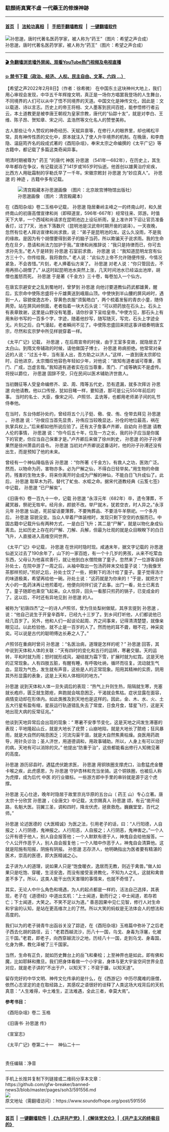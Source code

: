 ### 駐顏術真實不虛 一代藥王的修煉神跡
------------------------

#### [首页](https://github.com/gfw-breaker/banned-news3/blob/master/README.md) &nbsp;&nbsp;|&nbsp;&nbsp; [法轮功真相](https://github.com/begood0513/basic/blob/master/README.md)  &nbsp;&nbsp;|&nbsp;&nbsp; [手把手翻墙教程](https://github.com/gfw-breaker/guides/wiki)  &nbsp;&nbsp;|&nbsp;&nbsp; [一键翻墙软件](https://github.com/gfw-breaker/nogfw/blob/master/README.md)  



<div><img alt="孙思邈，唐时代著名医药学家，被人称为“药王”（图片：希望之声合成）" src="https://img.soundofhope.org/2021-06/1623441976750.jpg"/>
<br/><figcaption class="caption">
 孙思邈，唐时代著名医药学家，被人称为“药王”（图片：希望之声合成）
</figcaption></div><hr/>

#### [ 🎬  免翻墙浏览墙外禁闻、观看YouTube热门视频及电视直播](https://github.com/gfw-breaker/HelloWorld)

#### [ 💥  禁书下载（政治、经济、人权、民主自由、文革、六四 ...）](https://github.com/gfw-breaker/books/blob/master/README.md)

<div><div class="Content__Wrapper sc-1bvya0-0 grZQxZ">
 <p class="meta-top">
  <span class="meta">
   【希望之声2022年2月8日】（作者：徐希微）
  </span>
  在中国东土这块神州大地上，我们用心审视会发现，中华五千年辉煌文明，真正是一场你方唱罢我登场的人生舞台，不同境界的人们可以从中了悟不同境界的天道。中国文化是神传文化，因此是：文以载道、诗以言志。历史上的帝王将相、文人墨客到民间百姓，能参悟修行者云云，本土道教更是被李唐王朝视为皇家宗教，唐代的“仙踪十友”，就是对李白、王维、陈子昂、贺知章、宋之问、孟浩然等文化名人的赞誉美称。
 </p>
 <p>
  古人那些让今人赞叹的神奇经历、天赋异禀等，在修行人的眼界里，却也稀松平常。具有神传性质的文化中，原本就注入了使人升华境界的机制。在晚唐，和李商隐、温庭筠齐名的段成式著的《酉阳杂俎》，奉宋太宗之命编撰的《太平广记》等古籍中，都记载了多篇这类奇闻异事。
 </p>
 <p>
  明清时期被尊为“
  <ok href="/term/39549">
   药王
  </ok>
  ”的唐代
  <ok href="/term/92622">
   神医
  </ok>
  <ok href="/term/39550">
   孙思邈
  </ok>
  （541年—682年），在历史上，其生卒年都存在争议，有记载说活了141岁或165岁时仙逝。他首创以雄黄治疗疟疾，比西方人用砒霜制的孚勒氏早了一千年。宋徽宗敕封
  <ok href="/term/39550">
   孙思邈
  </ok>
  为“妙应真人”。
  <ok href="/term/39550">
   孙思邈
  </ok>
  的
  <ok href="/term/47071">
   神迹
  </ok>
  ，古籍中多有记载。
 </p>
 <figure class="OImage__StyledFigure-sc-1lfley0-0 hHSfVg">
  <img alt="清宫殿藏本孙思邈画像 （图片：北京故宫博物馆出版社）" src="https://img.soundofhope.org/2020-03/1585631426552.jpeg"/>
  <br/><figcaption>
   孙思邈画像 （图片：清宫殿藏本）
  </figcaption>
 </figure>
 <p>
  在《酉阳杂俎》卷二玉格中记载，
  <ok href="/term/39550">
   孙思邈
  </ok>
  隐居秦岭主峰之一的终南山时，和久居终南山的初唐高僧宣律和尚（即释道宣，596年-667年）经常往来、郊游。时值天下大旱，一个西域和尚请求在昆明池边上设坛祈雨，皇上准许并下诏让官员准备香灯，过了7天，池水下落数尺（昆明池是汉武帝时期开凿的湖泽）。一天夜晚，忽然有位老人拜访宣律和尚求救，说：“弟子是昆明池的龙。这么久没雨，不是我的缘故。是因为有个胡僧要得到弟子的脑子当药，所以欺骗天子说求雨。我的生命危在旦夕，恳请和尚法力加护于我。”宣律和尚推辞说：“我只是持律而已，你可去求孙先生。”老人于是转到
  <ok href="/term/39550">
   孙思邈
  </ok>
  石室前求救，
  <ok href="/term/39550">
   孙思邈
  </ok>
  说：“我知道昆明龙宫有仙方三十个，你传给我，我将救你。” 老人说：“此仙方上帝不允许随便传授，今情况紧急，不会吝惜。”片刻，老人捧着仙方来了。
  <ok href="/term/39550">
   孙思邈
  </ok>
  对老人说：“你只管回去，不用再担心胡僧了。” 从这时起昆明池水突然上涨，几天时间池水已经溢出池岸，胡僧也羞怒而死。
  <ok href="/term/39550">
   孙思邈
  </ok>
  于是著《千金方》三十卷，每卷加入一个仙方。
 </p>
 <p>
  在唐玄宗避安史之乱到蜀地时，曾梦到
  <ok href="/term/39550">
   孙思邈
  </ok>
  向他讨要道教仙药武都雄黄，醒后，玄宗命中使陈忠盛将十斤雄黄送到峨眉山顶。中使快到半山腰的屏风岭时，遇到一人，容貌俊逸古朴，穿黄色衣服“须鬓皓白”，两个梳着发髻的青衣小童，随侍两旁。站在屏风岭侧面，老者指着一块大石头说：“可以把药放在石头上。石头上有表章致谢，这里是山野没有笔墨，请你抄录下呈给皇帝。”中使方见，那石头上有用朱砂书写的一百多个字，字迹，随着他抄写，随写随灭，写完，石头上字迹全无。片刻之后，白气漫起，老者瞬间不见了。中使陈忠盛回来把这事详细奏明唐玄宗，尽然和玄宗梦中所见样貌穿着一样。
 </p>
 <p>
  《太平广记》记载，
  <ok href="/term/39550">
   孙思邈
  </ok>
  ，在后周宣帝的时侯，由于王室多变故，就隐居去了太白山。到隋文帝辅政的时候，请他做国子博士，
  <ok href="/term/39550">
   孙思邈
  </ok>
  称病拒绝。他常常对亲近的人说：“过五十年，当有圣人出，吾方助之以济人。”这样，一直到唐太宗即位时，召他进京，太宗慨叹他容色年轻如少年，对他说：“故知有道者诚可尊重，羡门、广成，岂虚言哉。”我知道有道者实在应当尊重，羡门、广成等确实不是虚传。将授以爵位，
  <ok href="/term/39550">
   孙思邈
  </ok>
  固辞不受，只在民间以医术辅助济世救人。
 </p>
 <p>
  当初魏征等人受皇命编修齐、梁、周、隋等五代史，恐有遗漏，就多次拜访
  <ok href="/term/39550">
   孙思邈
  </ok>
  向他请教。他以口传授，犹如目睹一样，要知道，那可是公元550年前后的事。 当时的名士、大臣，像宋之问、卢照邻、孟诜等，也都用老师弟子间的礼节侍奉他。
 </p>
 <p>
  在当时，东台侍郎孙处约，曾经将五个儿子侹、儆、俊、侑、佺带去拜见
  <ok href="/term/39550">
   孙思邈
  </ok>
  。
  <ok href="/term/39550">
   孙思邈
  </ok>
  说：“孙俊应当首先显贵，孙侑应当较晚显达，孙佺的地位最高，祸在执掌兵权上。”后来都如他所说应验了。还有太子詹事卢齐卿，自幼向
  <ok href="/term/39550">
   孙思邈
  </ok>
  请教人伦的事情，
  <ok href="/term/39550">
   孙思邈
  </ok>
  说：“你今后五十年，位及一方之长，我的孙子应当是你属下的官吏，你应当自己保重才是。”卢齐卿后来做了徐州刺史，
  <ok href="/term/39550">
   孙思邈
  </ok>
  的孙子孙溥果然是徐州萧县的县令。
  <ok href="/term/39550">
   孙思邈
  </ok>
  当初对卢齐卿说这番话时，他的孙子孙溥还没有出生，而是预知了他的未来。
 </p>
 <p>
  曾经有一个神仙降临告诉
  <ok href="/term/39550">
   孙思邈
  </ok>
  ：“你所著《千金方》，有救人之功，医效广泛。然而，以物命为药，害物亦多。必为尸解之仙，不得白日轻举矣。”用生物的命做药，残害的生物太多，将来你离开时会成为尸解的神仙，不能白日飞升成仙了。此后，
  <ok href="/term/39550">
   孙思邈
  </ok>
  取草木为药，替代了虻虫、水蛭之命。据宋代道教经典《云笈七签》中记载，
  <ok href="/term/39550">
   孙思邈
  </ok>
  “已尸解矣”。
 </p>
 <p>
  《旧唐书》卷一百九十一中，记载
  <ok href="/term/39550">
   孙思邈
  </ok>
  “永淳元年（682年）卒，遗令薄葬，不藏冥器，祭祀无牲牢。经月余，颜貌不改。举尸就木，犹若空衣，时人异之。”永淳元年
  <ok href="/term/39550">
   孙思邈
  </ok>
  仙逝，死前留话要薄葬，不要殉葬品、不要活牛羊祭祀。一个多月后，
  <ok href="/term/39550">
   孙思邈
  </ok>
  容貌没变。当众人举着尸体装棺时，发现只剩下空空的衣服而已。中国古籍中记载升仙有两种方式，一是白日飞升；其二是“尸解”，就是以物化身成仙离去。比如历史上存在的尸解、刀解、兵解，但最为壮观的就是众目睽睽下的白日飞升，人直接进入高维空间世界。
 </p>
 <p>
  《太平广记》中记载，
  <ok href="/term/39550">
   孙思邈
  </ok>
  在世间时隐时现。咸通末年，据文字记载的
  <ok href="/term/39550">
   孙思邈
  </ok>
  仙逝又过去了190余年了，山下的一家百姓，有一个十几岁的男孩，从来不吃荤血东西，父母认为他喜欢善行，就让他到白水僧院做了童子。忽然来了一位游客自称孙处士，在院中游了一周之后，从袖中取出一包汤药碎末交给童子说：“为我像烹茶那样煎好。”煎好之后，孙处士饮了一些，把剩下的汤汁给了童子。童子觉得汤汁的味道极美，希望再给他一碗。孙处士说：“这药就是为你来的！”于是，就把方寸大小的一匙药沫再让他煎着吃，他便向同伴们说了此事。出门一看，处士已离去了。童子随即也乘空飞起来。众人惊异，回头一看那只煎药的锅子，已变成金的了。这以后，不时还有异地见到
  <ok href="/term/39550">
   孙思邈
  </ok>
  的人。
 </p>
 <p>
  被称为“初唐四杰”之一的诗人卢照邻，曾为住处梨树做赋，其序言提到
  <ok href="/term/39550">
   孙思邈
  </ok>
  ，说：“他自己说生于开皇辛酉年，已经九十三岁了。到乡间打听他，人们都说他已经几百岁了。另外，他和人们一起谈论起周、齐之间事来，记得清清楚楚，就像亲眼见过。以此检验他，就不止是一百岁的人了。然而他的耳不聋，眼不花，神采奕奕。可以说是古代的聪明傅达长寿之人了。”
 </p>
 <p>
  卢照邻在重病时曾问
  <ok href="/term/39550">
   孙思邈
  </ok>
  ：“名医治病，道理是怎样的呢？”
  <ok href="/term/39550">
   孙思邈
  </ok>
  回答，其中说到天体和人体的关联：“天有四时的变化和五行的运转，寒暑交替。天的运转，平和时就为雨；怒时就形成风，凝结就为霜下雪，扩展时就为虹霓。这是天地的正常现象。人有四肢五脏，有醒有睡，有呼吸吐纳，循环而往复。流动就生气血，显现为气色，发生就有声音，这些是人的正常现象。阳用其精神的实质，阴用其外形显露的表象，这是上天和人体相同的地方。”
 </p>
 <p>
  <ok href="/term/39550">
   孙思邈
  </ok>
  说到天体和人体一旦失调后的表现：“热气上升则生热，阻隔就生寒，充塞就长疱疖，匮乏就生脓疮，奔跑就会喘息困乏，干渴就会焦枯。症状显露在面容，病情变动却在形体内。如此类推及到天地也是这样的。因此，金、木、水、火、土五大行星有盈有缩，星辰运行轨道错乱失去了常度，日食月食，彗星飞行，这是天地出现大病的反常征兆。”
 </p>
 <p>
  他谈到天地异常后会出现的现象：“ 寒暑不安季节变化，这是天地之间发生滞塞的表现；平地隆起山丘，就是大地长了疣赘；山崩地陷，就是大地长了脓疮；狂风暴雨，就是大自然的喘息困乏；河流沟渠干涸，就是大自然焦黄枯燥。良医用药疏导，用针灸诊治；圣人济世，用道德调和，用政事辅助。所以，人身上有可以治好的病，天地有可以消除的灾。” 他提出“防重于治”，这些都能看出修行人知微见著的高度。
 </p>
 <p>
  <ok href="/term/39550">
   孙思邈
  </ok>
  游历邱县时，遇猛虎伏跪求医，
  <ok href="/term/39550">
   孙思邈
  </ok>
  用铜铁圈支撑虎口，治愈猛虎金簪卡喉之疾，此虎感恩，为
  <ok href="/term/39550">
   孙思邈
  </ok>
  守护杏林和充当坐骑。这个铜铁圈，也被后人称为虎撑，成为后代
  <ok href="/term/2663">
   中医
  </ok>
  的行业徽标。一些游方郎中手里的串铃就是源于这个虎撑。
 </p>
 <p>
  <ok href="/term/39550">
   孙思邈
  </ok>
  无心仕途，晚年时隐居于故里京兆华原的五台山（
  <ok href="/term/39549">
   药王
  </ok>
  山）专心立著。唐太宗十分欣赏
  <ok href="/term/39550">
   孙思邈
  </ok>
  ，《全唐文》中记载，太宗赐真人
  <ok href="/term/39550">
   孙思邈
  </ok>
  颂，有云“凿开经路，名魁大医。羽翼三圣，调和四时，降龙伏虎，拯衰救危。巍巍堂堂，百代之师。”
 </p>
 <p>
  <ok href="/term/39550">
   孙思邈
  </ok>
  论述医德的《大医精诚》为医之法，引用老子的话，曰：“人行阳德，人自报之；人行阴德，鬼神报之。人行阳恶，人自报之；人行阴恶，鬼神害之。”一个人公开有德于他人，别人自会报答他；一个人默默有德于人，神鬼自会给他报答。一个人公开作恶于人，别人自会报复他；一个人暗中作恶于人，神鬼自会清算他。这就是阳施有阳报，阴施有阴报。
  <ok href="/term/39550">
   孙思邈
  </ok>
  志存济人，他明确指出为医者要有精湛的医术，崇高的医德，即大医精诚之心。
 </p>
 <p>
  孟子讲为人的道理，说如果人只是“饱食暖衣，逸居而无教，则近于禽兽。”做人如果只是吃饱、穿暖，生活安逸，而没有接受圣贤教化，不知为人之礼，这就和禽兽差不多了。所以，这类人能干出伤天害理的事情来，也就不奇怪了。
 </p>
 <p>
  其实，无论人中什么角色和境遇，为人的起点都是一样的，活法自己选择，其表现，老子在《道德经》中道出玄机：“上士闻道，勤而行之；中士闻道，若存若亡；下士闻道，大笑之。不笑不足以为道。” 善恶因果中见仁见智，修行人对生命和宇宙的认知，是站在更高维次上的了然。所以大笑的蚂蚁是无法体会人的想法和高度的。
 </p>
 <p>
  我们以为的老子骑青牛出函谷关没了踪迹，在《酉阳杂俎》玉格篇中弥补了之后老子西去化胡的路径，云：“老君西越流沙，历八十一国，乌戈、身毒为浮屠，化被三千国。”老君，即老子，向西穿越流沙之地，历经八十一国，走到乌戈、身毒国，化身为佛，教化泽被了三千国家。
 </p>
 <p>
  当然，生命有正负，就如历史舞台上的岳飞和秦桧；上至神界也是如此，即有佛和魔，比如耶稣和撒旦。我们把身体看做一个小宇宙，身体与更大宇宙空间世界全息对应，就是老子讲的“不出于户，以知天下；不窥于牖，以知天道”。
 </p>
 <p>
  留存完好的中华文明、神传文化传承的是什么，在《西游记》中历尽魔难的唐僧，依然心志坚定的走在取经路上，其感叹之语很好的诠释了人类这场大戏背后的天机真意：“人生难得，中土难生，正法难遇，全此三者，幸莫大焉”。
 </p>
 <p>
  <strong>
   参考书目：
  </strong>
 </p>
 <p>
  《酉阳杂俎》卷二 玉格
 </p>
 <p>
  《旧唐书·
  <ok href="/term/39550">
   孙思邈
  </ok>
  传》
 </p>
 <p>
  《宣室志》
 </p>
 <p>
  《太平广记》卷第二十一　神仙二十一
 </p>
 <h1>
 </h1>
 <p class="meta-btm">
  责任编辑：净音
 </p>
</div>
</div>
<hr/>
手机上长按并复制下列链接或二维码分享本文章：<br/>
https://github.com/gfw-breaker/banned-news3/blob/master/pages/soh3/591556.md <br/>
<a href='https://github.com/gfw-breaker/banned-news3/blob/master/pages/soh3/591556.md'><img src='https://github.com/gfw-breaker/banned-news3/blob/master/pages/soh3/591556.md.png'/></a> <br/>
原文地址（需翻墙访问）：https://www.soundofhope.org/post/591556


------------------------
#### [首页](https://github.com/gfw-breaker/banned-news3/blob/master/README.md) &nbsp;|&nbsp; [一键翻墙软件](https://github.com/gfw-breaker/nogfw/blob/master/README.md) &nbsp;| [《九评共产党》](https://github.com/gfw-breaker/9ping.md/blob/master/README.md#九评之一评共产党是什么) | [《解体党文化》](https://github.com/gfw-breaker/jtdwh.md/blob/master/README.md) | [《共产主义的终极目的》](https://github.com/gfw-breaker/gczydzjmd.md/blob/master/README.md)


<img src='http://gfw-breaker.win/banned-news3/pages/soh3/591556.md' width='0px' height='0px'/>